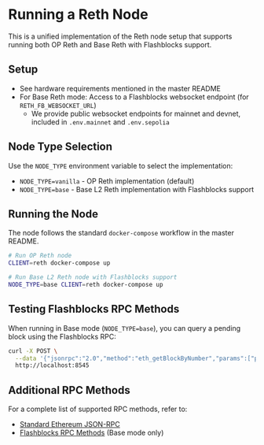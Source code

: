 # Running a Reth Node

This is a unified implementation of the Reth node setup that supports running both OP Reth and Base Reth with Flashblocks support.

## Setup

- See hardware requirements mentioned in the master README
- For Base Reth mode: Access to a Flashblocks websocket endpoint (for `RETH_FB_WEBSOCKET_URL`)
  - We provide public websocket endpoints for mainnet and devnet, included in `.env.mainnet` and `.env.sepolia`

## Node Type Selection

Use the `NODE_TYPE` environment variable to select the implementation:

- `NODE_TYPE=vanilla` - OP Reth implementation (default)
- `NODE_TYPE=base` - Base L2 Reth implementation with Flashblocks support

## Running the Node

The node follows the standard `docker-compose` workflow in the master README.

```bash
# Run OP Reth node
CLIENT=reth docker-compose up

# Run Base L2 Reth node with Flashblocks support
NODE_TYPE=base CLIENT=reth docker-compose up
```

## Testing Flashblocks RPC Methods

When running in Base mode (`NODE_TYPE=base`), you can query a pending block using the Flashblocks RPC:

```bash
curl -X POST \
  --data '{"jsonrpc":"2.0","method":"eth_getBlockByNumber","params":["pending", false],"id":1}' \
  http://localhost:8545
```

## Additional RPC Methods

For a complete list of supported RPC methods, refer to:

- [Standard Ethereum JSON-RPC](https://ethereum.org/en/developers/docs/apis/json-rpc/)
- [Flashblocks RPC Methods](https://docs.base.org/chain/flashblocks#rpc-api) (Base mode only)
